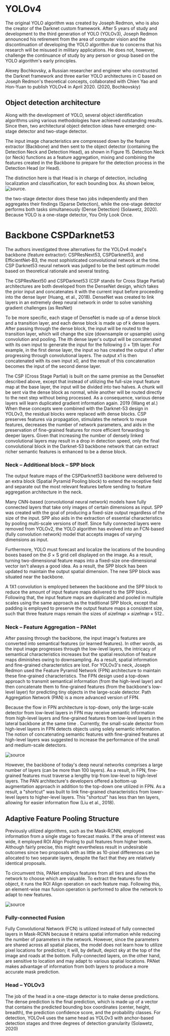 # YOLOv4
The original YOLO algorithm was created by Joseph Redmon, who is also the creator of the Darknet custom framework.
After 5 years of study and development to the third generation of YOLO (YOLOv3), Joseph Redmon announced his retirement from the area of computer vision and the discontinuation of developing the YOLO algorithm due to concerns that his research will be misused in military applications.
He does not, however, challenge the continuance of study by any person or group based on the YOLO algorithm's early principles.

Alexey Bochkovsky, a Russian researcher and engineer who constructed the Darknet framework and three earlier YOLO architectures in C based on Joseph Redmon's theoretical concepts, collaborated with Chien Yao and Hon-Yuan to publish YOLOv4 in April 2020.
(2020, Bochkovskiy) 
## Object detection architecture
Along with the development of YOLO, several object identification algorithms using various methodologies have achieved outstanding results.
Since then, two architectural object detection ideas have emerged: one-stage detector and two-stage detector.

The input image characteristics are compressed down by the feature extractor (Backbone) and then sent to the object detector (containing the Detection Neck and Detection Head), as shown in Figure 15.
Detection Neck (or Neck) functions as a feature aggregation, mixing and combining the features created in the Backbone to prepare for the detection process in the Detection Head (or Head).

The distinction here is that Head is in charge of detection, including localization and classification, for each bounding box.
As shown below,![source](https://github.com/adrienpayong/object-detection/blob/main/Capture1.PNG).

the two-stage detector does these two jobs independently and then aggregates their findings (Sparse Detection), while the one-stage detector performs both tasks simultaneously (Dense Detection) (Solawetz, 2020).
Because YOLO is a one-stage detector, You Only Look Once. 
# Backbone CSPDarknet53 

The authors investigated three alternatives for the YOLOv4 model's backbone (feature extractor): CSPResNext53, CSPDarknet53, and EfficientNet-B3, the most sophisticated convolutional network at the time.
CSP Darknet53 neural network was judged to be the best optimum model based on theoretical rationale and several testing.


The CSPResNext50 and CSPDarknet53 (CSP stands for Cross Stage Partial) architectures are both developed from the DenseNet design, which takes the prior input and concatenates it with the current input before proceeding into the dense layer (Huang, et al., 2018).
DenseNet was created to link layers in an extremely deep neural network in order to solve vanishing gradient challenges (as ResNet)


To be more specific, each stage of DenseNet is made up of a dense block and a transition layer, and each dense block is made up of k dense layers.
After passing through the dense block, the input will be routed to the transition layer, which will change the size (downsample or upsample) using convolution and pooling.
The ith dense layer's output will be concatenated with its own input to generate the input for the following (i + 1)th layer.
For example, in the first dense layer, the input xo has created the output x1 after progressing through convolutional layers.
The output x1 is then concatenated with its own input x0, and the result of this concatenation becomes the input of the second dense layer. 

The CSP (Cross Stage Partial) is built on the same premise as the DenseNet described above, except that instead of utilizing the full-size input feature map at the base layer, the input will be divided into two halves.
A chunk will be sent via the dense block as normal, while another will be routed directly to the next step without being processed.
As a consequence, various dense layers will learn duplicated gradient information again.
2019 (Wang et al.) 
When these concepts were combined with the Darknet-53 design in YOLOv3, the residual blocks were replaced with dense blocks.
CSP preserves features via propagation, stimulates the network to reuse features, decreases the number of network parameters, and aids in the preservation of fine-grained features for more efficient forwarding to deeper layers.
Given that increasing the number of densely linked convolutional layers may result in a drop in detection speed, only the final convolutional block in the Darknet-53 backbone network that can extract richer semantic features is enhanced to be a dense block. 
### Neck – Additional block – SPP block

The output feature maps of the CSPDarknet53 backbone were delivered to an extra block (Spatial Pyramid Pooling block) to extend the receptive field and separate out the most relevant features before sending to feature aggregation architecture in the neck.

Many CNN-based (convolutional neural network) models have fully connected layers that take only images of certain dimensions as input.
SPP was created with the goal of producing a fixed-size output regardless of the size of the input.
SPP also aids in the extraction of essential characteristics by pooling multi-scale versions of itself.
Since fully connected layers were removed from YOLOv2, the YOLO algorithm has evolved into an FCN-based (fully convolution network) model that accepts images of varying dimensions as input. 

Furthermore, YOLO must forecast and localize the locations of the bounding boxes based on the 𝑆 × S grid cell displayed on the image.
As a result, turning two-dimensional feature maps into a fixed-size one-dimensional vector isn't always a good idea.
As a result, the SPP block has been updated to maintain the output spatial dimension.
The new SPP block was situated near the backbone.

A 1X1 convolution is employed between the backbone and the SPP block to reduce the amount of input feature maps delivered to the SPP block .
Following that, the input feature maps are duplicated and pooled in multiple scales using the same approach as the traditional SPP block, except that padding is employed to preserve the output feature maps a consistent size, such that three feature maps remain the sizes of 𝑠𝑖𝑧𝑒𝑓𝑚𝑎𝑝 × 𝑠𝑖𝑧𝑒𝑓𝑚𝑎𝑝 × 512.. 
### Neck – Feature Aggregation – PANet
After passing through the backbone, the input image's features are converted into semantical features (or learned features).
In other words, as the input image progresses through the low-level layers, the intricacy of semantical characteristics increases but the spatial resolution of feature maps diminishes owing to downsampling.
As a result, spatial information and fine-grained characteristics are lost.
For YOLOv3's neck, Joseph Redmon used the Feature Pyramid Network (FPN) architecture to maintain these fine-grained characteristics.
The FPN design used a top-down approach to transmit semantical information (from the high-level layer) and then concatenate them to fine-grained features (from the backbone's low-level layer) for predicting tiny objects in the large-scale detector.
Path Aggregation Network (PAN) is a more advanced version of FPN.

Because the flow in FPN architecture is top-down, only the large-scale detector from low-level layers in FPN may receive semantic information from high-level layers and fine-grained features from low-level layers in the lateral backbone at the same time .
Currently, the small-scale detector from high-level layers in FPN detects objects using solely semantic information.
The notion of concatenating semantic features with fine-grained features at high-level layers was suggested to increase the performance of the small and medium-scale detectors.

![source](https://github.com/adrienpayong/object-detection/blob/main/path.PNG)

However, the backbone of today's deep neural networks comprises a large number of layers (can be more than 100 layers).
As a result, in FPN, fine-grained features must traverse a lengthy trip from low-level to high-level layers.
The PAN architecture's developers offered a bottom-up augmentation approach in addition to the top-down one utilized in FPN.
As a result, a "shortcut" was built to link fine-grained characteristics from lower-level layers to higher-level layers.
This "shortcut" has less than ten layers, allowing for easier information flow (Liu et al., 2018). 
## Adaptive Feature Pooling Structure 
Previously utilized algorithms, such as the Mask-RCNN, employed information from a single stage to forecast masks.
If the area of interest was wide, it employed ROI Align Pooling to pull features from higher levels.
Although fairly precise, this might nevertheless result in undesirable outcomes since two proposals with as little as 10-pixel differences can be allocated to two separate layers, despite the fact that they are relatively identical proposals.

To circumvent this, PANet employs features from all tiers and allows the network to choose which are valuable.
To extract the features for the object, it runs the ROI Align operation on each feature map.
Following this, an element-wise max fusion operation is performed to allow the network to adapt to new features.

![source](https://github.com/adrienpayong/object-detection/blob/main/Capture7.PNG)

### Fully-connected Fusion

Fully Convolutional Network (FCN) is utilized instead of fully connected layers in Mask-RCNN because it retains spatial information while reducing the number of parameters in the network.
However, since the parameters are shared across all spatial places, the model does not learn how to utilize pixel locations for prediction; it will, by default, depict sky at the top of the image and roads at the bottom.
Fully-connected layers, on the other hand, are sensitive to location and may adapt to various spatial locations. PANet makes advantage of information from both layers to produce a more accurate mask prediction. 

### Head – YOLOv3
The job of the head in a one-stage detector is to make dense predictions.
The dense prediction is the final prediction, which is made up of a vector that contains the predicted bounding box coordinates (center, height, breadth), the prediction confidence score, and the probability classes.
For detection, YOLOv4 uses the same head as YOLOv3 with anchor-based detection stages and three degrees of detection granularity (Solawetz, 2020) 
